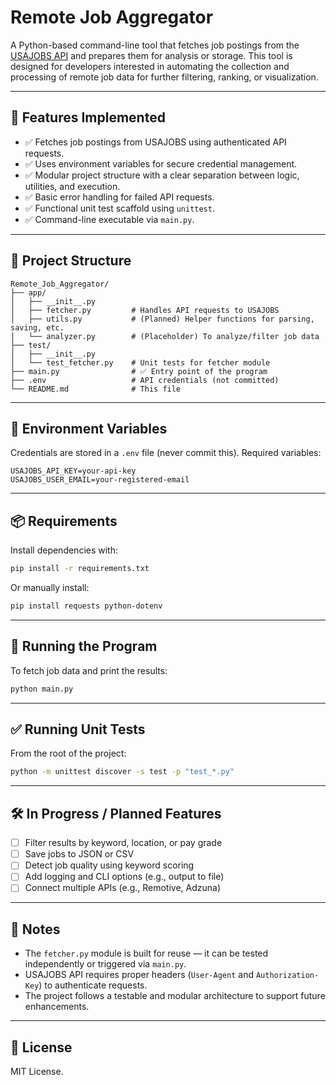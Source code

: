 # Remote Job Aggregator

A Python-based command-line tool that fetches job postings from the [USAJOBS API](https://developer.usajobs.gov/) and prepares them for analysis or storage. This tool is designed for developers interested in automating the collection and processing of remote job data for further filtering, ranking, or visualization.

---

## 🚀 Features Implemented

- ✅ Fetches job postings from USAJOBS using authenticated API requests.
- ✅ Uses environment variables for secure credential management.
- ✅ Modular project structure with a clear separation between logic, utilities, and execution.
- ✅ Basic error handling for failed API requests.
- ✅ Functional unit test scaffold using `unittest`.
- ✅ Command-line executable via `main.py`.

---

## 📁 Project Structure

```
Remote_Job_Aggregator/
├── app/
│   ├── __init__.py
│   ├── fetcher.py         # Handles API requests to USAJOBS
│   ├── utils.py           # (Planned) Helper functions for parsing, saving, etc.
│   └── analyzer.py        # (Placeholder) To analyze/filter job data
├── test/
│   ├── __init__.py
│   └── test_fetcher.py    # Unit tests for fetcher module
├── main.py                # ✅ Entry point of the program
├── .env                   # API credentials (not committed)
└── README.md              # This file
```

---

## 🔐 Environment Variables

Credentials are stored in a `.env` file (never commit this). Required variables:

```env
USAJOBS_API_KEY=your-api-key
USAJOBS_USER_EMAIL=your-registered-email
```

---

## 📦 Requirements

Install dependencies with:

```bash
pip install -r requirements.txt
```

Or manually install:

```bash
pip install requests python-dotenv
```

---

## 🧪 Running the Program

To fetch job data and print the results:

```bash
python main.py
```

---

## ✅ Running Unit Tests

From the root of the project:

```bash
python -m unittest discover -s test -p "test_*.py"
```

---

## 🛠️ In Progress / Planned Features

- [ ] Filter results by keyword, location, or pay grade
- [ ] Save jobs to JSON or CSV
- [ ] Detect job quality using keyword scoring
- [ ] Add logging and CLI options (e.g., output to file)
- [ ] Connect multiple APIs (e.g., Remotive, Adzuna)

---

## 📌 Notes

- The `fetcher.py` module is built for reuse — it can be tested independently or triggered via `main.py`.
- USAJOBS API requires proper headers (`User-Agent` and `Authorization-Key`) to authenticate requests.
- The project follows a testable and modular architecture to support future enhancements.

---

## 📄 License

MIT License.
